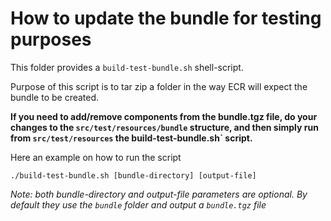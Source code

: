 # How to update the bundle for testing purposes

This folder provides a `build-test-bundle.sh` shell-script.

Purpose of this script is to tar zip a folder in the way ECR will expect the bundle to be created.

**If you need to add/remove components from the bundle.tgz file, do your changes to the `src/test/resources/bundle` structure, and then simply run from `src/test/resources` the build-test-bundle.sh` script.**

Here an example on how to run the script
```
./build-test-bundle.sh [bundle-directory] [output-file]
```
*Note: both bundle-directory and output-file parameters are optional. By default they use the `bundle` folder and output a `bundle.tgz` file*



